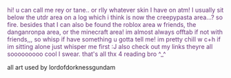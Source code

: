 <!-- HTML -->

<body>
  <p style="color:#6A377A;">hi! u can call me rey or tane.. or rlly whatever skin I have on atm! I usually sit below the utdr area on a log which i think is now the creepypasta area...? so fire. besides that I can also be found the roblox area w friends, the danganronpa area, or the minecraft area! im almost always offtab if not with friends,,, so whisp if have something u gotta tell me! im pretty chill w c+h if im sitting alone just whisper me first :J also check out my links theyre all sooooooooo cool I swear. that's all thx 4 reading bro ^_^</p>
</body>

all art used by lordofdorknessgundam
